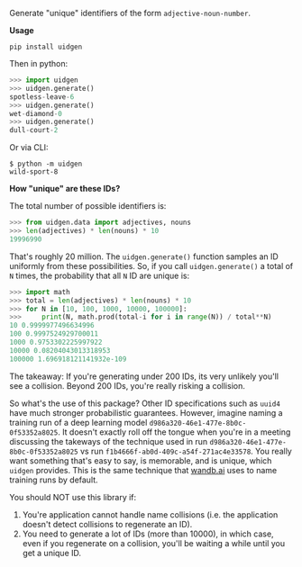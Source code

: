 Generate "unique" identifiers of the form `adjective-noun-number`.

**Usage**

```
pip install uidgen
```

Then in python:
```python
>>> import uidgen
>>> uidgen.generate()
spotless-leave-6
>>> uidgen.generate()
wet-diamond-0
>>> uidgen.generate()
dull-court-2
```

Or via CLI:

```
$ python -m uidgen
wild-sport-8
```

**How "unique" are these IDs?**

The total number of possible identifiers is:

```python
>>> from uidgen.data import adjectives, nouns
>>> len(adjectives) * len(nouns) * 10
19996990
```

That's roughly 20 million. The `uidgen.generate()` function samples an ID uniformly from these possibilities. So, if you call `uidgen.generate()` a total of `N` times, the probability that all `N` ID are unique is:

```python
>>> import math
>>> total = len(adjectives) * len(nouns) * 10
>>> for N in [10, 100, 1000, 10000, 100000]:
>>>     print(N, math.prod(total-i for i in range(N)) / total**N)
10 0.9999977496634996
100 0.9997524929700011
1000 0.9753302225997922
10000 0.08204043013318953
100000 1.696918121141932e-109
```

The takeaway: If you're generating under 200 IDs, its very unlikely you'll see a collision. Beyond 200 IDs, you're really risking a collision.

So what's the use of this package? Other ID specifications such as `uuid4` have much stronger probabilistic guarantees. However, imagine naming a training run of a deep learning model `d986a320-46e1-477e-8b0c-0f53352a8025`. It doesn't exactly roll off the tongue when you're in a meeting discussing the takeways of the technique used in run `d986a320-46e1-477e-8b0c-0f53352a8025` vs run `f1b4666f-ab0d-409c-a54f-271ac4e33578`. You really want something that's easy to say, is memorable, and is unique, which `uidgen` provides. This is the same technique that [wandb.ai](https://wandb.ai/site) uses to name training runs by default.

You should NOT use this library if:

1) You're application cannot handle name collisions (i.e. the application doesn't detect collisions to regenerate an ID).
2) You need to generate a lot of IDs (more than 10000), in which case, even if you regenerate on a collision, you'll be waiting a while until you get a unique ID.
